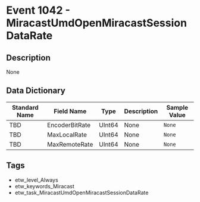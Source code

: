 # Event 1042 - MiracastUmdOpenMiracastSessionDataRate

## Description
None

## Data Dictionary
|Standard Name|Field Name|Type|Description|Sample Value|
|---|---|---|---|---|
|TBD|EncoderBitRate|UInt64|None|`None`|
|TBD|MaxLocalRate|UInt64|None|`None`|
|TBD|MaxRemoteRate|UInt64|None|`None`|

## Tags
* etw_level_Always
* etw_keywords_Miracast
* etw_task_MiracastUmdOpenMiracastSessionDataRate